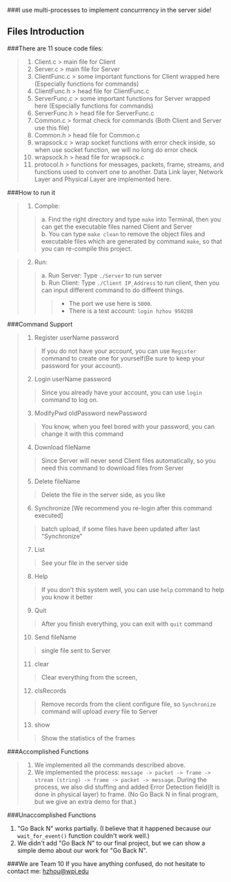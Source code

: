 ###I use multi-processes to implement concurrrency in the server side!


Files Introduction
-----

###There are 11 souce code files:

>1. Client.c > main file for Client      
>2. Server.c > main file for Server     
>3. ClientFunc.c > some important functions for Client wrapped here (Especially functions for commands)
>4. ClientFunc.h > head file for ClientFunc.c
>5. ServerFunc.c > some important functions for Server wrapped here (Especially functions for commands)
>6. ServerFunc.h > head file for ServerFunc.c
>7. Common.c > format check for commands (Both Client and Server use this file)
>8. Common.h > head file for Common.c
>9. wrapsock.c > wrap socket functions with error check inside, so when use socket function, we will no long do error check
>10. wrapsock.h > head file for wrapsock.c
>11. protocol.h > functions for messages, packets, frame, streams, and functions used to convert one to another. Data Link layer, Network Layer and Physical Layer are implemented here.

###How to run it
>1. Complie:    
>>a. Find the right directory and type `make` into Terminal, then you can get the executable files named Client and Server    
>>b. You can type `make clean` to remove the object files and executable files which are generated by command `make`, so that you can re-compile this project.     
   
>2. Run:   
>>a. Run Server: Type `./Server` to run server    
>>b. Run Client: Type `./Client IP_Address` to run client, then you can input different command to do diffeent things.    
>>>* The port we use here is `5000`.       
>>>* There is a test account: `login hzhou 950288`   

###Command Support 
>1. Register userName password     
>>If you do not have your account, you can use `Register` command to create one for yourself(Be sure to keep your password for your account).     
>2. Login userName password
>>Since you already have your account, you can use `login` command to log on.
>3. ModifyPwd oldPassword newPassword
>>You know, when you feel bored with your password, you can change it with this command
>4. Download fileName
>>Since Server will never send Client files automatically, so you need this command to download files from Server
>5. Delete fileName
>>Delete the file in the server side, as you like
>6. Synchronize [We recommend you re-login after this command executed]
>>batch upload, if some files have been updated after last "Synchronize"
>7. List
>>See your file in the server side
>8. Help
>>If you don't this system well, you can use `help` command to help you know it better
>9. Quit
>>After you finish everything, you can exit with `quit` command
>10. Send fileName
>>single file sent to Server
>11. clear
>>Clear everything from the screen, 
>12. clsRecords
>>Remove records from the client configure file, so `Synchronize` command will upload *every* file to Server
>13. show
>>Show the statistics of the frames

###Accomplished Functions  
>1. We implemented all the commands described above.    
>2. We implemented the process: `message -> packet -> frame -> stream (string) -> frame -> packet -> message`. During the process, we also did stuffing and added Error Detection field(It is done in physical layer) to frame. (No Go Back N in final program, but we give an extra demo for that.)     

###Unaccomplished Functions
1. "Go Back N" works partially. (I believe that it happened because our `wait_for_event()` function couldn't work well.)
2. We didn't add "Go Back N" to our final project, but we can show a simple demo about our work for "Go Back N".

###We are Team 10
If you have anything confused, do not hesitate to contact me: hzhou@wpi.edu
